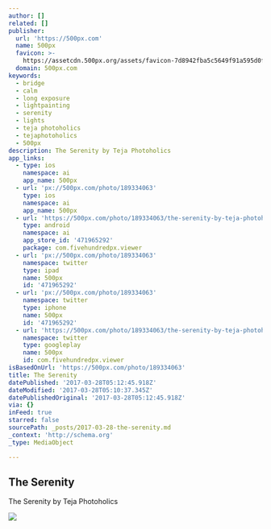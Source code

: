 ```yaml
---
author: []
related: []
publisher:
  url: 'https://500px.com'
  name: 500px
  favicon: >-
    https://assetcdn.500px.org/assets/favicon-7d8942fba5c5649f91a595d0fc749c83.ico
  domain: 500px.com
keywords:
  - bridge
  - calm
  - long exposure
  - lightpainting
  - serenity
  - lights
  - teja photoholics
  - tejaphotoholics
  - 500px
description: The Serenity by Teja Photoholics
app_links:
  - type: ios
    namespace: ai
    app_name: 500px
  - url: 'px://500px.com/photo/189334063'
    type: ios
    namespace: ai
    app_name: 500px
  - url: 'https://500px.com/photo/189334063/the-serenity-by-teja-photoholics'
    type: android
    namespace: ai
    app_store_id: '471965292'
    package: com.fivehundredpx.viewer
  - url: 'px://500px.com/photo/189334063'
    namespace: twitter
    type: ipad
    name: 500px
    id: '471965292'
  - url: 'px://500px.com/photo/189334063'
    namespace: twitter
    type: iphone
    name: 500px
    id: '471965292'
  - url: 'https://500px.com/photo/189334063/the-serenity-by-teja-photoholics'
    namespace: twitter
    type: googleplay
    name: 500px
    id: com.fivehundredpx.viewer
isBasedOnUrl: 'https://500px.com/photo/189334063'
title: The Serenity
datePublished: '2017-03-28T05:12:45.918Z'
dateModified: '2017-03-28T05:10:37.345Z'
datePublishedOriginal: '2017-03-28T05:12:45.918Z'
via: {}
inFeed: true
starred: false
sourcePath: _posts/2017-03-28-the-serenity.md
_context: 'http://schema.org'
_type: MediaObject

---
```

<article style=""><h1>The Serenity</h1><p>The Serenity by Teja Photoholics</p><img src="https://drscdn.500px.org/photo/189334063/q%3D80_m%3D2000/1bf9c7fa450055bc0b168801f86b75f5" /></article>